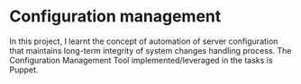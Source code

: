 # Configuration management
In this project, I learnt the concept of automation of server configuration that maintains long-term integrity of system changes handling process.
The Configuration Management Tool implemented/leveraged in the tasks is Puppet.
